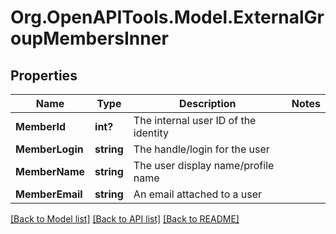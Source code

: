 # Org.OpenAPITools.Model.ExternalGroupMembersInner

## Properties

Name | Type | Description | Notes
------------ | ------------- | ------------- | -------------
**MemberId** | **int?** | The internal user ID of the identity | 
**MemberLogin** | **string** | The handle/login for the user | 
**MemberName** | **string** | The user display name/profile name | 
**MemberEmail** | **string** | An email attached to a user | 

[[Back to Model list]](../README.md#documentation-for-models) [[Back to API list]](../README.md#documentation-for-api-endpoints) [[Back to README]](../README.md)

